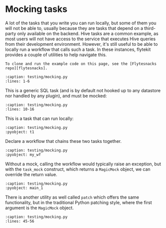 # Mocking tasks

A lot of the tasks that you write you can run locally, but some of them you will not be able to, usually because they are tasks that depend on a third-party only available on the backend. Hive tasks are a common example, as most users will not have access to the service that executes Hive queries from their development environment. However, it's still useful to be able to locally run a workflow that calls such a task. In these instances, flytekit provides a couple of utilities to help navigate this.

```{note}
To clone and run the example code on this page, see the [Flytesnacks repo][flytesnacks].
```

```{rli} https://raw.githubusercontent.com/flyteorg/flytesnacks/master/examples/testing/testing/mocking.py
:caption: testing/mocking.py
:lines: 1-6
```

This is a generic SQL task (and is by default not hooked up to any datastore nor handled by any plugin), and must be mocked:

```{rli} https://raw.githubusercontent.com/flyteorg/flytesnacks/master/examples/testing/testing/mocking.py
:caption: testing/mocking.py
:lines: 10-16
```

This is a task that can run locally:

```{rli} https://raw.githubusercontent.com/flyteorg/flytesnacks/master/examples/testing/testing/mocking.py
:caption: testing/mocking.py
:pyobject: t1
```

Declare a workflow that chains these two tasks together.

```{rli} https://raw.githubusercontent.com/flyteorg/flytesnacks/master/examples/testing/testing/mocking.py
:caption: testing/mocking.py
:pyobject: my_wf
```

Without a mock, calling the workflow would typically raise an exception, but with the `task_mock` construct, which returns a `MagicMock` object, we can override the return value.

```{rli} https://raw.githubusercontent.com/flyteorg/flytesnacks/master/examples/testing/testing/mocking.py
:caption: testing/mocking.py
:pyobject: main_1
```

There is another utility as well called `patch` which offers the same functionality, but in the traditional Python patching style, where the first argument is the `MagicMock` object.

```{rli} https://raw.githubusercontent.com/flyteorg/flytesnacks/master/examples/testing/testing/mocking.py
:caption: testing/mocking.py
:lines: 45-56
```

[flytesnacks]: https://github.com/flyteorg/flytesnacks/tree/master/examples/testing/
